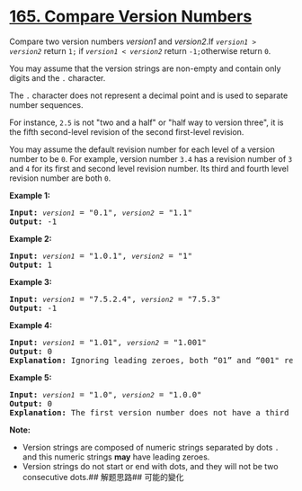 # [165. Compare Version Numbers](https://leetcode-cn.com/problems/compare-version-numbers/)
Compare two version numbers _version1_ and _version2_.If <code><em>version1</em> &gt; <em>version2</em></code> return <code>1;</code> if <code><em>version1</em> &lt; <em>version2</em></code> return <code>-1;</code>otherwise return <code>0</code>.

You may assume that the version strings are non-empty and contain only digits and the <code>.</code> character.

The <code>.</code> character does not represent a decimal point and is used to separate number sequences.

For instance, <code>2.5</code> is not &#34;two and a half&#34; or &#34;half way to version three&#34;, it is the fifth second-level revision of the second first-level revision.

You may assume the default revision number for each level of a version number to be <code>0</code>. For example, version number <code>3.4</code> has a revision number of <code>3</code> and <code>4</code> for its first and second level revision number. Its third and fourth level revision number are both <code>0</code>.



**Example 1:**


<pre><strong>Input:</strong> <code><em>version1</em></code> = &#34;0.1&#34;, <code><em>version2</em></code> = &#34;1.1&#34;
<strong>Output:</strong> -1</pre>

**Example 2:**


<pre><strong>Input: </strong><code><em>version1</em></code> = &#34;1.0.1&#34;, <code><em>version2</em></code> = &#34;1&#34;
<strong>Output:</strong> 1</pre>

**Example 3:**


<pre><strong>Input:</strong> <code><em>version1</em></code> = &#34;7.5.2.4&#34;, <code><em>version2</em></code> = &#34;7.5.3&#34;
<strong>Output:</strong> -1</pre>

**Example 4:**


<pre><strong>Input:</strong> <code><em>version1</em></code> = &#34;1.01&#34;, <code><em>version2</em></code> = &#34;1.001&#34;
<strong>Output:</strong> 0
<strong>Explanation:</strong> Ignoring leading zeroes, both “01” and “001&#34; represent the same number “1”</pre>

**Example 5:**


<pre><strong>Input:</strong> <code><em>version1</em></code> = &#34;1.0&#34;, <code><em>version2</em></code> = &#34;1.0.0&#34;
<strong>Output:</strong> 0
<strong>Explanation:</strong> The first version number does not have a third level revision number, which means its third level revision number is default to &#34;0&#34;</pre>



**Note:**

- Version strings are composed of numeric strings separated by dots <code>.</code> and this numeric strings **may** have leading zeroes. 
- Version strings do not start or end with dots, and they will not be two consecutive dots.## 解题思路## 可能的變化